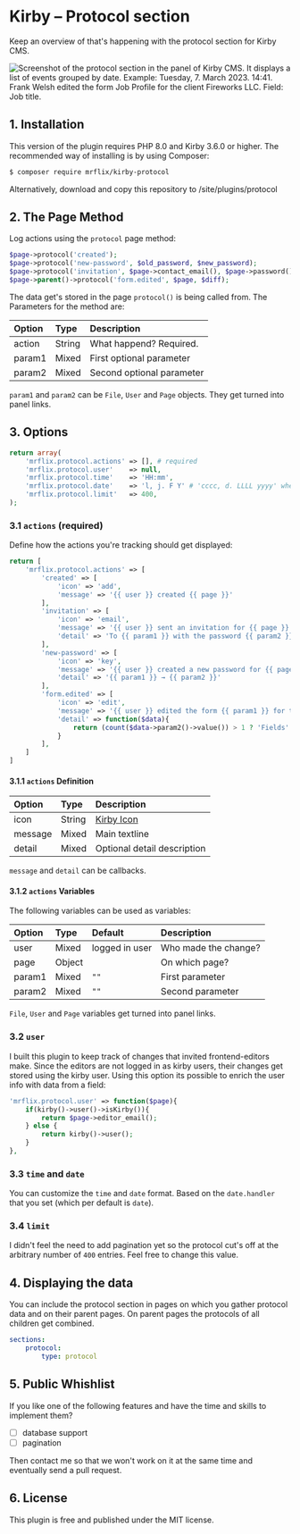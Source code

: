# Kirby – Protocol section

Keep an overview of that's happening with the protocol section for Kirby CMS.

![Screenshot of the protocol section in the panel of Kirby CMS. It displays a list of events grouped by date. Example: Tuesday, 7. March 2023. 14:41. Frank Welsh edited the form Job Profile for the client Fireworks LLC. Field: Job title.](https://user-images.githubusercontent.com/60777/223475679-3b606edd-773c-4fc0-90c9-063c108a33cc.png)

## 1. Installation

This version of the plugin requires PHP 8.0 and Kirby 3.6.0 or higher. The recommended way of installing is by using Composer:

```bash
$ composer require mrflix/kirby-protocol
```

Alternatively, download and copy this repository to /site/plugins/protocol

## 2. The Page Method

Log actions using the `protocol` page method:

```php
$page->protocol('created');
$page->protocol('new-password', $old_password, $new_password);
$page->protocol('invitation', $page->contact_email(), $page->password());
$page->parent()->protocol('form.edited', $page, $diff);
```

The data get's stored in the page `protocol()` is being called from. The Parameters for the method are:

| Option | Type   | Description               |
|:-------|:-------|:--------------------------|
| action | String | What happend? Required.   |
| param1 | Mixed  | First optional parameter  |
| param2 | Mixed  | Second optional parameter |

`param1` and `param2` can be `File`, `User` and `Page` objects. They get turned into panel links.


## 3. Options

```php
return array(
	'mrflix.protocol.actions' => [], # required
	'mrflix.protocol.user'    => null,
	'mrflix.protocol.time'    => 'HH:mm',
	'mrflix.protocol.date'    => 'l, j. F Y' # 'cccc, d. LLLL yyyy' when 'date.format' is 'intl'
	'mrflix.protocol.limit'   => 400,
);
```


### 3.1 `actions` (required)

Define how the actions you're tracking should get displayed:

```php
return [
	'mrflix.protocol.actions' => [
		'created' => [
			'icon' => 'add',
			'message' => '{{ user }} created {{ page }}'
		],
		'invitation' => [
			'icon' => 'email',
			'message' => '{{ user }} sent an invitation for {{ page }}',
			'detail' => 'To {{ param1 }} with the password {{ param2 }}'
		],
		'new-password' => [
			'icon' => 'key',
			'message' => '{{ user }} created a new password for {{ page }}',
			'detail' => '{{ param1 }} → {{ param2 }}'
		],
		'form.edited' => [
			'icon' => 'edit',
			'message' => '{{ user }} edited the form {{ param1 }} for the client {{ page }}',
			'detail' => function($data){
				return (count($data->param2()->value()) > 1 ? 'Fields' : 'Field') .': '. implode(', ', $data->param2()->value());
			}
		],
	]
]
```

#### 3.1.1 `actions` Definition

| Option  | Type   | Description                                                   |
|:--------|:-------|:--------------------------------------------------------------|
| icon    | String | [Kirby Icon](https://getkirby.com/docs/reference/panel/icons) |
| message | Mixed  | Main textline                                                 |
| detail  | Mixed  | Optional detail description                                   |

`message` and `detail` can be callbacks.

#### 3.1.2 `actions` Variables

The following variables can be used as variables:

| Option | Type   | Default        | Description          |
|:-------|:-------|:---------------|:---------------------|
| user   | Mixed  | logged in user | Who made the change? |
| page   | Object |                | On which page?       |
| param1 | Mixed  | `""`           | First parameter      |
| param2 | Mixed  | `""`           | Second parameter     |

`File`, `User` and `Page` variables get turned into panel links.


### 3.2 `user`

I built this plugin to keep track of changes that invited frontend-editors make. Since the editors are not logged in as kirby users, their changes get stored using the kirby user. Using this option its possible to enrich the user info with data from a field:

```php
'mrflix.protocol.user' => function($page){
	if(kirby()->user()->isKirby()){
		return $page->editor_email();
	} else {
		return kirby()->user();
	}
},
```

### 3.3 `time` and `date`

You can customize the `time` and `date` format. Based on the `date.handler` that you set (which per default is `date`).


### 3.4 `limit`

I didn't feel the need to add pagination yet so the protocol cut's off at the arbitrary number of `400` entries. Feel free to change this value.


## 4. Displaying the data

You can include the protocol section in pages on which you gather protocol data and on their parent pages.
On parent pages the protocols of all children get combined.

```yaml
sections:
	protocol:
		type: protocol
```

## 5. Public Whishlist

If you like one of the following features and have the time and skills to implement them?

- [ ] database support
- [ ] pagination

Then contact me so that we won't work on it at the same time and eventually send a pull request.

## 6. License

This plugin is free and published under the MIT license.
